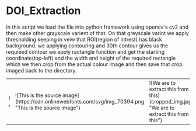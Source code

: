 # DOI_Extraction

In this script we load the file into python framework using opencv's cv2 and then make other grayscale varient of that.
On that greyscale varint we apply thresholding keeping in veiw that ROI(region of intrest) has black background. we applying contouring
and 30th contour gives us the requieed contour we apply ractangle function and get the starting coordinate(top-left) and the width and height of the required rectangle which we then crop from the actual colour image and then save that crop imaged back to the directory. 
<table>
 <tr>
  <td>!<img src="3.png"> </td>
  <td>![This is the source image](https://cdn.onlinewebfonts.com/svg/img_70394.png "This is the source image")</td>
  <td>![We are to extract this from this](cropped_img.jpg "We are to extract this from this")</td>
 </tr>
</table>
